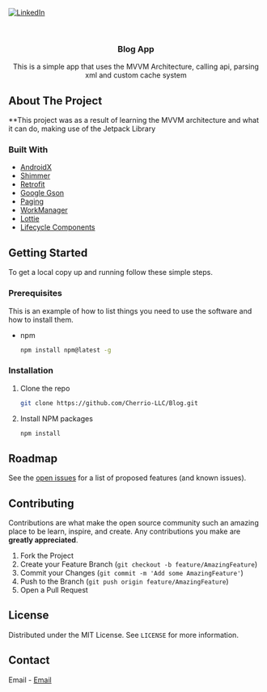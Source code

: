 


[![LinkedIn][linkedin-shield]][linkedin-url]



<!-- PROJECT LOGO -->
<br />
<p align="center">
  

  <h3 align="center">Blog App</h3>

  <p align="center">
   This is a simple app that uses the MVVM Architecture, calling api, parsing xml and custom cache system
  </p>
</p>







<!-- ABOUT THE PROJECT -->
## About The Project

**This project was as a result of learning the MVVM architecture and what it can do, making use of the Jetpack Library


### Built With

* [AndroidX](https://developer.android.com/jetpack/androidx)
* [Shimmer](https://facebook.github.io/shimmer-android/)
* [Retrofit](https://square.github.io/retrofit)
* [Google Gson](https://github.com/google/gson)
* [Paging](https://developer.android.com/topic/libraries/architecture/paging)
* [WorkManager](https://developer.android.com/reference/androidx/work/WorkManager)
* [Lottie](https://github.com/airbnb/lottie-android)
* [Lifecycle Components](https://developer.android.com/guide/components/activities/activity-lifecycle)



<!-- GETTING STARTED -->
## Getting Started

To get a local copy up and running follow these simple steps.

### Prerequisites

This is an example of how to list things you need to use the software and how to install them.
* npm
  ```sh
  npm install npm@latest -g
  ```

### Installation

1. Clone the repo
   ```sh
   git clone https://github.com/Cherrio-LLC/Blog.git
   ```
2. Install NPM packages
   ```sh
   npm install
   ```




<!-- ROADMAP -->
## Roadmap

See the [open issues](https://github.com/Cherrio-LLC/Blog/issues) for a list of proposed features (and known issues).



<!-- CONTRIBUTING -->
## Contributing

Contributions are what make the open source community such an amazing place to be learn, inspire, and create. Any contributions you make are **greatly appreciated**.

1. Fork the Project
2. Create your Feature Branch (`git checkout -b feature/AmazingFeature`)
3. Commit your Changes (`git commit -m 'Add some AmazingFeature'`)
4. Push to the Branch (`git push origin feature/AmazingFeature`)
5. Open a Pull Request



<!-- LICENSE -->
## License

Distributed under the MIT License. See `LICENSE` for more information.



<!-- CONTACT -->
## Contact

Email - [Email](cherrio.llc@gmail.com)

[linkedin-shield]: https://img.shields.io/badge/-LinkedIn-black.svg?style=for-the-badge&logo=linkedin&colorB=555
[linkedin-url]: https://www.linkedin.com/in/ayodele-kehinde-958578210
